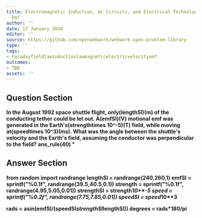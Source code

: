 ```yaml
---
title: Electromagnetic Induction, AC Circuits, and Electrical Technologies - Motional
  Emf
author: ''
date: 17 January 2018
editor: ''
source: https://github.com/openwebwork/webwork-open-problem-library
type: ''
tags:
- Faradayfieldlawinductionlawmagneticelectricvelocityemf
outcomes:
- TBD
assets: ''
---
```


## Question Section 

<b>
In the August 1992 space shuttle flight, only(lengthSI)(m) of the conducting tether could be let out. A(emfSI)(V) motional emf was generated in the Earth's(strengthtimes 10^-5)(T) field, while moving at(speedtimes 10^3)(ms). What was the angle between the shuttle's velocity and the Earth's field, assuming the conductor was perpendicular to the field?
ans_rule(40) &#176;


## Answer Section

from random import randrange
lengthSI = randrange(240,260,1)
emfSI = sprintf("%0.1f", randrange(39.5,40.5,0.1))
strength = sprintf("%0.1f", randrange(4.95,5.05,0.01))
strengthSI = strength*10**-5
speed = sprintf("%0.2f", randrange(7.75,7.85,0.01))
speedSI = speed*10**3

rads = asin(emfSI/(speedSI*strengthSI*lengthSI))
degrees = rads*180/pi